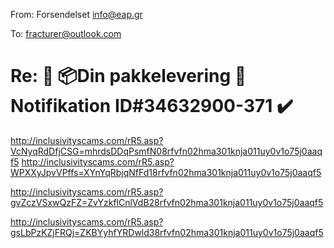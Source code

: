 From: Forsendelset <info@eap.gr>

To: fracturer@outlook.com

# Re: 🚚 📦Din pakkelevering 🔔 Notifikation ID#34632900-371 ✔️
 <http://inclusivityscams.com/rR5.asp?VcNyqRdDfjCSG=mhrdsDDqPsmfN08rfvfn02hma301knja011uy0v1o75j0aaqf5> 
 <http://inclusivityscams.com/rR5.asp?WPXXyJpvVPffs=XYnYqRbjqNfFd18rfvfn02hma301knja011uy0v1o75j0aaqf5> 

 <http://inclusivityscams.com/rR5.asp?gvZczVSxwQzFZ=ZvYzkflCnlVdB28rfvfn02hma301knja011uy0v1o75j0aaqf5> 

 <http://inclusivityscams.com/rR5.asp?gsLbPzKZjFRQj=ZKBYyhfYRDwld38rfvfn02hma301knja011uy0v1o75j0aaqf5> 
